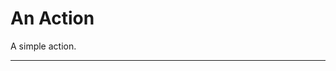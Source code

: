 # An Action

A simple action.

----
[//]: # ( vim: set ts=4 sw=4 et cindent tw=80 ai si syn=markdown ft=markdown: )
